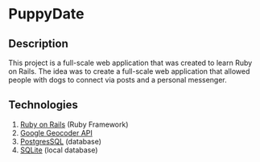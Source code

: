 # PuppyDate

## Description
This project is a full-scale web application that was created to learn Ruby on Rails.
The idea was to create a full-scale web application that allowed people with dogs to connect via posts and a personal messenger.

## Technologies

1) [Ruby on Rails](https://guides.rubyonrails.org/getting_started.html)     (Ruby Framework)
2) [Google Geocoder API](https://developers.google.com/maps/documentation/geocoding/start)
4) [PostgresSQL](https://www.postgresql.org/docs/)                          (database)
5) [SQLite](https://www.sqlite.org/quickstart.html)                         (local database)


 
